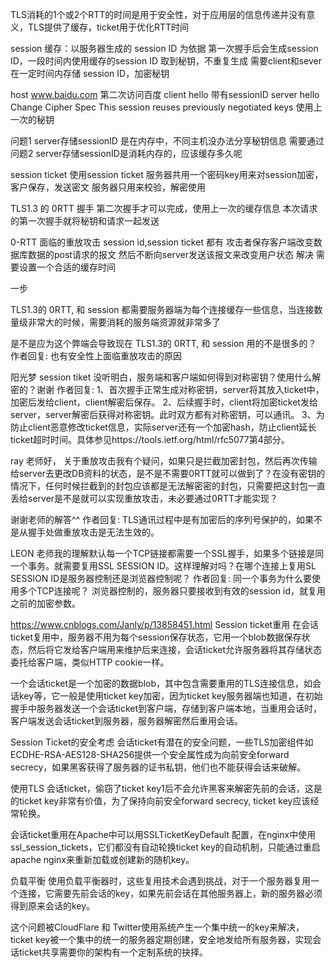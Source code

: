 TLS消耗的1个或2个RTT的时间是用于安全性，对于应用层的信息传递并没有意义，TLS提供了缓存，ticket用于优化RTT时间

session 缓存：以服务器生成的 session ID 为依据
  第一次握手后会生成session ID，一段时间内使用缓存的session ID 取到秘钥，不重复生成
  需要client和sever在一定时间内存储 session ID，加密秘钥

 host www.baidu.com
  第二次访问百度
   client hello 
      带有sessionID
   server hello
   Change Cipher Spec
     This session reuses previously  negotiated keys  使用上一次的秘钥
 

 问题1   server存储sessionID 是在内存中，不同主机没办法分享秘钥信息
     需要通过
 问题2  server存储sessionID是消耗内存的，应该缓存多久呢


session ticket  使用session ticket 
 服务器共用一个密码key用来对session加密，客户保存，发送密文
 服务器只用来校验，解密使用


TLS1.3 的 0RTT 握手  第二次握手才可以完成，使用上一次的缓存信息
  本次请求的第一次握手就将秘钥和请求一起发送


0-RTT 面临的重放攻击   session id,session ticket 都有
  攻击者保存客户端改变数据库数据的post请求的报文
  然后不断向server发送该报文来改变用户状态
解决 需要设置一个合适的缓存时间 






一步

TLS1.3的 0RTT, 和 session 都需要服务器端为每个连接缓存一些信息，当连接数量级非常大的时候，需要消耗的服务端资源就非常多了

是不是应为这个弊端会导致现在 TLS1.3的 0RTT, 和 session 用的不是很多的？
作者回复: 也有安全性上面临重放攻击的原因


阳光梦
session tiket 没听明白，服务端和客户端如何得到对称密钥？使用什么解密的？谢谢
作者回复: 1、首次握手正常生成对称密钥，server将其放入ticket中，加密后发给client，client解密后保存。
2、后续握手时，client将加密ticket发给server，server解密后获得对称密钥。此时双方都有对称密钥，可以通讯。
3、为防止client恶意修改ticket信息，实际server还有一个加密hash，防止client延长ticket超时时间。具体参见https://tools.ietf.org/html/rfc5077第4部分。


ray
老师好，
关于重放攻击我有个疑问，如果只是拦截加密封包，然后再次传输给server去更改DB资料的状态，是不是不需要0RTT就可以做到了？在没有密钥的情况下，任何时候拦截到的封包应该都是无法解密密的封包，只需要把这封包一直丢给server是不是就可以实现重放攻击，未必要通过0RTT才能实现？

谢谢老师的解答^^
作者回复: TLS通讯过程中是有加密后的序列号保护的，如果不是从握手处做重放攻击是无法生效的。


LEON
老师我的理解默认每一个TCP链接都需要一个SSL握手，如果多个链接是同一个事务。就需要复用SSL SESSION ID。这样理解对吗？在哪个连接上复用SL SESSION ID是服务器控制还是浏览器控制呢？
作者回复: 同一个事务为什么要使用多个TCP连接呢？
浏览器控制的，服务器只要接收到有效的session id，就复用之前的加密参数。








https://www.cnblogs.com/Janly/p/13858451.html
Session ticket重用
在会话ticket复用中，服务器不用为每个session保存状态，它用一个blob数据保存状态，然后将它发给客户端用来维护后来连接，会话ticket允许服务器将其存储状态委托给客户端，类似HTTP cookie一样。

一个会话ticket是一个加密的数据blob，其中包含需要重用的TLS连接信息，如会话key等，它一般是使用ticket key加密，因为ticket key服务器端也知道，在初始握手中服务器发送一个会话ticket到客户端，存储到客户端本地，当重用会话时，客户端发送会话ticket到服务器，服务器解密然后重用会话。

Session Ticket的安全考虑
会话ticket有潜在的安全问题，一些TLS加密组件如ECDHE-RSA-AES128-SHA256提供一个安全属性成为向前安全forward secrecy，如果黑客获得了服务器的证书私钥，他们也不能获得会话来破解。

使用TLS 会话ticket，偷窃了ticket key1后不会允许黑客来解密先前的会话，这是的ticket key非常有价值，为了保持向前安全forward secrecy, ticket key应该经常轮换。

会话ticket重用在Apache中可以用SSLTicketKeyDefault 配置，在nginx中使用ssl_session_tickets，它们都没有自动轮换ticket key的自动机制，只能通过重启apache nginx来重新加载或创建新的随机key。

负载平衡
使用负载平衡器时，这些复用技术会遇到挑战，对于一个服务器复用一个连接，它需要先前会话的key，如果先前会话在其他服务器上，新的服务器必须得到原来会话的key。

这个问题被CloudFlare 和 Twitter使用系统产生一个集中统一的key来解决，ticket key被一个集中的统一的服务器定期创建，安全地发给所有服务器，实现会话ticket共享需要你的架构有一个定制系统的抉择。